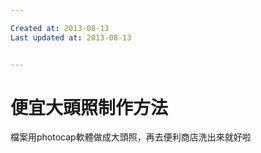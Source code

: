 ```yaml
---

Created at: 2013-08-13
Last updated at: 2013-08-13


---
```


# 便宜大頭照制作方法


檔案用photocap軟體做成大頭照，再去便利商店洗出來就好啦

